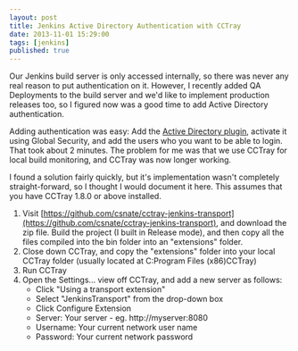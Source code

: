 ```yaml
---
layout: post
title: Jenkins Active Directory Authentication with CCTray
date: 2013-11-01 15:29:00
tags: [jenkins]
published: true
---
```


Our Jenkins build server is only accessed internally, so there was never any real reason to put authentication on it. However, I recently added QA Deployments to the build server and we'd like to implement production releases too, so I figured now was a good time to add Active Directory authentication.

Adding authentication was easy: Add the [Active Directory plugin](https://wiki.jenkins-ci.org/display/JENKINS/Active+Directory+plugin), activate it using Global Security, and add the users who you want to be able to login. That took about 2 minutes. The problem for me was that we use CCTray for local build monitoring, and CCTray was now longer working.

I found a solution fairly quickly, but it's implementation wasn't completely straight-forward, so I thought I would document it here. This assumes that you have CCTray 1.8.0 or above installed.

1. Visit [https://github.com/csnate/cctray-jenkins-transport](https://github.com/csnate/cctray-jenkins-transport), and download the zip file. Build the project (I built in Release mode), and then copy all the files compiled into the bin folder into an "extensions" folder.
2. Close down CCTray, and copy the "extensions" folder into your local CCTray folder (usually located at C:Program Files (x86)CCTray)
3. Run CCTray
4. Open the Settings... view off CCTray, and add a new server as follows:
	- Click "Using a transport extension"
	- Select "JenkinsTransport" from the drop-down box
	- Click Configure Extension
	- Server: Your server - eg. http://myserver:8080
	- Username: Your current network user name
	- Password: Your current network password